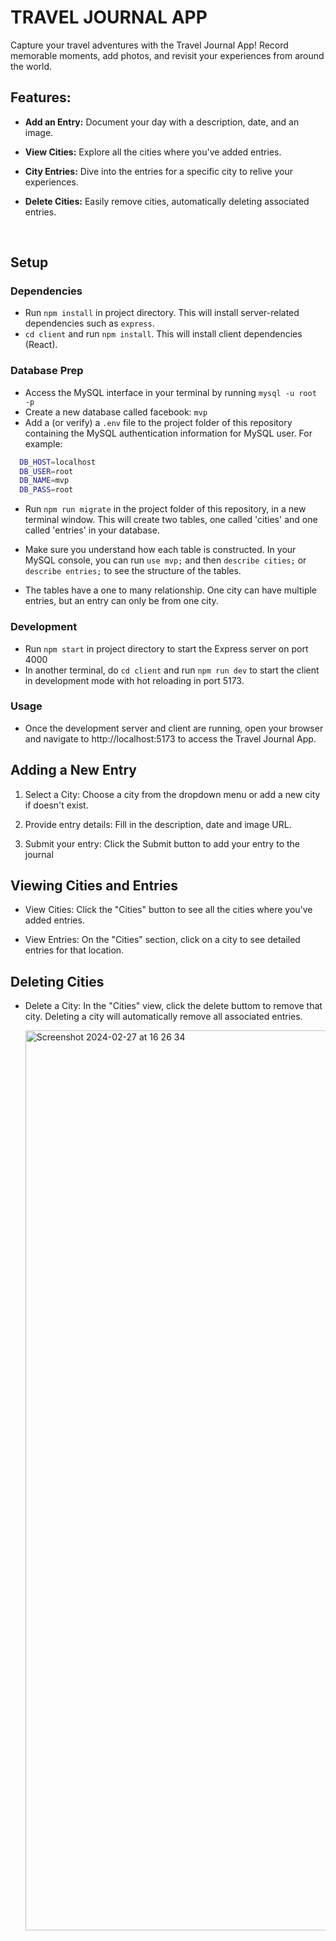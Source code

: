 # TRAVEL JOURNAL APP

Capture your travel adventures with the Travel Journal App! Record memorable moments, add photos, and revisit your experiences from around the world.

## Features:

- **Add an Entry:** Document your day with a description, date, and an image.
- **View Cities:** Explore all the cities where you've added entries.
- **City Entries:** Dive into the entries for a specific city to relive your experiences.
- **Delete Cities:** Easily remove cities, automatically deleting associated entries.

  ​

## Setup

### Dependencies

- Run `npm install` in project directory. This will install server-related dependencies such as `express`.
- `cd client` and run `npm install`. This will install client dependencies (React).

### Database Prep

- Access the MySQL interface in your terminal by running `mysql -u root -p`
- Create a new database called facebook: `mvp`
- Add a (or verify) a `.env` file to the project folder of this repository containing the MySQL authentication information for MySQL user. For example:

```bash
  DB_HOST=localhost
  DB_USER=root
  DB_NAME=mvp
  DB_PASS=root
```

- Run `npm run migrate` in the project folder of this repository, in a new terminal window. This will create two tables, one called 'cities' and one called 'entries' in your database.

- Make sure you understand how each table is constructed. In your MySQL console, you can run `use mvp;` and then `describe cities;` or `describe entries;` to see the structure of the tables.

- The tables have a one to many relationship. One city can have multiple entries, but an entry can only be from one city.

 
### Development

- Run `npm start` in project directory to start the Express server on port 4000
- In another terminal, do `cd client` and run `npm run dev` to start the client in development mode with hot reloading in port 5173.


### Usage

- Once the development server and client are running, open your browser and navigate to http://localhost:5173 to access the Travel Journal App.

## Adding a New Entry

1. Select a City:
   Choose a city from the dropdown menu or add a new city if doesn't exist.

2. Provide entry details:
   Fill in the description, date and image URL.

3. Submit your entry:
   Click the Submit button to add your entry to the journal

## Viewing Cities and Entries

- View Cities:
  Click the "Cities" button to see all the cities where you've added entries.

- View Entries:
  On the "Cities" section, click on a city to see detailed entries for that location.

## Deleting Cities

- Delete a City:
  In the "Cities" view, click the delete buttom to remove that city. Deleting a city will automatically remove all associated entries.


  <img width="1440" alt="Screenshot 2024-02-27 at 16 26 34" src="https://github.com/caroldomingues/travelJournal-mvp/assets/146359430/dc49111e-99cb-47a4-8393-46036e1d60c2">


